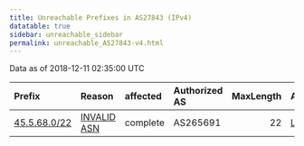 ```yaml
---
title: Unreachable Prefixes in AS27843 (IPv4)
datatable: true
sidebar: unreachable_sidebar
permalink: unreachable_AS27843-v4.html
---
```


Data as of 2018-12-11 02:35:00 UTC


<div class="datatable-begin"></div>

| Prefix                                             | Reason                                                                                              | affected   | Authorized AS   |   MaxLength | Anchor                                         |   unreachable /24s |
|:---------------------------------------------------|:----------------------------------------------------------------------------------------------------|:-----------|:----------------|------------:|:-----------------------------------------------|-------------------:|
| [45.5.68.0/22](https://stat.ripe.net/45.5.68.0/22) | [INVALID ASN](https://rpki-validator.ripe.net/announcement-preview?asn=AS27843&prefix=45.5.68.0/22) | complete   | AS265691        |          22 | [LACNIC](unreachable_LACNIC_RPKI_Root-v4.html) |                  4 |

<div class="datatable-end"></div>